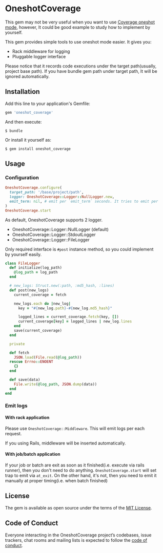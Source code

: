 # OneshotCoverage

This gem may not be very useful when you want to use [Coverage oneshot mode](https://bugs.ruby-lang.org/issues/15022),
however, It could be good example to study how to implement by yourself.

This gem provides simple tools to use oneshot mode easier. It gives you:

- Rack middleware for logging
- Pluggable logger interface

Please notice that it records code executions under the target path(usually, project base path).
If you have bundle gem path under target path, It will be ignored automatically.

## Installation

Add this line to your application's Gemfile:

```ruby
gem 'oneshot_coverage'
```

And then execute:

    $ bundle

Or install it yourself as:

    $ gem install oneshot_coverage

## Usage

### Configuration

```ruby
OneshotCoverage.configure(
  target_path: '/base/project/path',
  logger: OneshotCoverage::Logger::NullLogger.new,
  emit_term: nil, # emit per `emit_term` seconds. It tries to emit per request when `nil`.
)
OneshotCoverage.start
```

As default, OneshotCoverage supports 2 logger.

- OneshotCoverage::Logger::NullLogger (default)
- OneshotCoverage::Logger::StdoutLogger
- OneshotCoverage::Logger::FileLogger

Only required interface is `#post` instance method, so you could implement
by yourself easily.

```ruby
class FileLogger
  def initialize(log_path)
    @log_path = log_path
  end

  # new_logs: Struct.new(:path, :md5_hash, :lines)
  def post(new_logs)
    current_coverage = fetch

    new_logs.each do |new_log|
      key = "#{new_log.path}-#{new_log.md5_hash}"

      logged_lines = current_coverage.fetch(key, [])
      current_coverage[key] = logged_lines | new_log.lines
    end
    save(current_coverage)
  end

  private

  def fetch
    JSON.load(File.read(@log_path))
  rescue Errno::ENOENT
    {}
  end

  def save(data)
    File.write(@log_path, JSON.dump(data))
  end
end
```

### Emit logs

#### With rack application

Please use `OneshotCoverage::Middleware`. This will emit logs per each request.

If you using Rails, middleware will be inserted automatically.

#### With job/batch application

If your job or batch are exit as soon as it finished(i.e. execute via rails runner),
then you don't need to do anything. `OneshotCoverage.start` will set trap
to emit via `at_exit`.
On the other hand, it's not, then you need to emit it manually
at proper timing(i.e. when batch finished)

## License

The gem is available as open source under the terms of the [MIT License](https://opensource.org/licenses/MIT).

## Code of Conduct

Everyone interacting in the OneshotCoverage project’s codebases, issue trackers, chat rooms and mailing lists is expected to follow the [code of conduct](https://github.com/riseshia/oneshot_coverage/blob/master/CODE_OF_CONDUCT.md).
